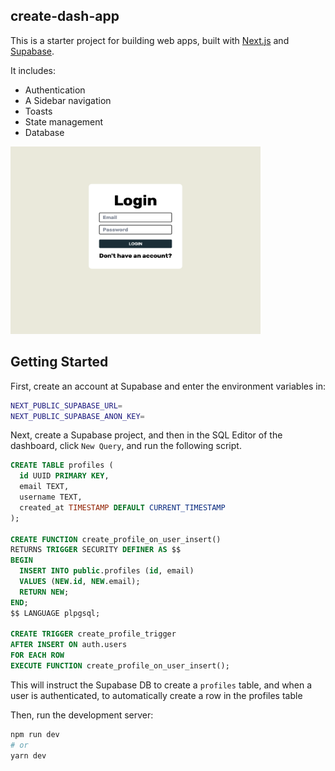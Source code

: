 ## create-dash-app

This is a starter project for building web apps, built with [Next.js](https://nextjs.org/) and [Supabase](https://supabase.co).

It includes:

- Authentication
- A Sidebar navigation
- Toasts
- State management
- Database

<img src="./example-2.png" alt="Example" width="400" height="300">

## Getting Started

First, create an account at Supabase and enter the environment variables in:

```bash
NEXT_PUBLIC_SUPABASE_URL=
NEXT_PUBLIC_SUPABASE_ANON_KEY=
```

Next, create a Supabase project, and then in the SQL Editor of the dashboard, click `New Query`, and run the following script.

```sql
CREATE TABLE profiles (
  id UUID PRIMARY KEY,
  email TEXT,
  username TEXT,
  created_at TIMESTAMP DEFAULT CURRENT_TIMESTAMP
);

CREATE FUNCTION create_profile_on_user_insert()
RETURNS TRIGGER SECURITY DEFINER AS $$
BEGIN
  INSERT INTO public.profiles (id, email)
  VALUES (NEW.id, NEW.email);
  RETURN NEW;
END;
$$ LANGUAGE plpgsql;

CREATE TRIGGER create_profile_trigger
AFTER INSERT ON auth.users
FOR EACH ROW
EXECUTE FUNCTION create_profile_on_user_insert();

```

This will instruct the Supabase DB to create a `profiles` table, and when a user is authenticated, to automatically create a row in the profiles table

Then, run the development server:

```bash
npm run dev
# or
yarn dev
```
